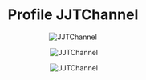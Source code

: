 <h1 align="center">Profile JJTChannel</h1>

<p align="Center"> <img src="https://komarev.com/ghpvc/?username=JJTChannel&label=Profile%20views&color=0e75b6&style=flat" alt="JJTChannel" /> </p>

<p align="center" >&nbsp;<img  src="https://github-readme-stats.vercel.app/api?username=JJTChannel&show_icons=true&theme=dark&locale=en" alt="JJTChannel" /></p>
<p align="center" >&nbsp;<img src="(https://github-readme-stats.vercel.app/api/top-langs/?usernameJJTChannel=&show_icons=true&theme=dark&locale=en" alt="JJTChannel" /></p>
